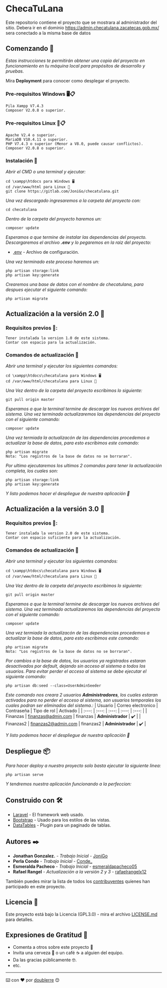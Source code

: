 # ChecaTuLana

Este repositorio contiene el proyecto que se mostrara al administrador del sitio. Debera ir en el dominio https://admin.checatulana.zacatecas.gob.mx/ sera conectado a la misma base de datos

## Comenzando 🚀

_Estas instrucciones te permitirán obtener una copia del proyecto en funcionamiento en tu máquina local para propósitos de desarrollo y pruebas._

Mira **Deployment** para conocer como desplegar el proyecto.


### Pre-requisitos Windows 🖥️📋

```
Pila Xampp V7.4.3
Composer V2.0.8 o superior.
```

### Pre-requisitos Linux 🐧📋

```
Apache V2.4 o superior.
MariaDB V10.4.11 o superior.
PHP V7.4.3 o superior (Menor a V8.0, puede causar conflictos).
Composer V2.0.8 o superior.
```

### Instalación 🔧

_Abrir el CMD o una terminal y ejecutar:_

```
cd \xampp\htdocs para Windows 🖥️
cd /var/www/html para Linux 🐧
git clone https://gitlab.com/JoniGo/checatulana.git
```

_Una vez descargado ingresaremos a la carpeta del proyecto con:_

```
cd checatulana
```

_Dentro de la carpeta del proyecto haremos un:_

```
composer update
```

_Esperamos a que termine de instalar las dependencias del proyecto._
_Descargaremos el archivo ***.env*** y lo pegaremos en la raiz del proyecto:_
* [.env](https://drive.google.com/file/d/1st8uuLyxNccxaMALN3UpqWjeKK3frq3E/view?usp=sharing) - Archivo de configuración.

_Una vez terminado este proceso haremos un:_
```
php artisan storage:link
php artisan key:generate
```

_Crearemos una base de datos con el nombre de checatulana, para despues ejecutar el siguiente comando:_
```
php artisan migrate
```

## Actualización a la versión 2.0 🔄
### Requisitos previos 📝:
```
Tener instalada la version 1.0 de este sistema.
Contar con espacio para la actualización.
```

### Comandos de actualización 🔧
_Abrir una terminal y ejecutar los siguientes comandos:_
```
cd \xampp\htdocs\checatulana para Windows 🖥️
cd /var/www/html/checatulana para Linux 🐧
```
_Una Vez dentro de la carpeta del proyecto escribimos lo siguiente:_
```
git pull origin master
```
_Esperamos a que la terminal termine de descargar los nuevos archivos del sistema._
_Una vez terminado actualizaremos las dependencias del proyecto con el siguiente comando:_
```
composer update
```

_Una vez termiada la actualizacón de las dependencias procedemos a actualizar la base de datos, para esto escribimos este comando:_
```
php artisan migrate
Nota: "Los registros de la base de datos no se borraran".
```

_Por ultimo ejecutaremos los ultimos 2 comandos para tener la actualización completa, los cuales son:_
```
php artisan storage:link
php artisan key:generate
```

_Y listo podemos hacer el despliegue de nuestra aplicación 🤑_

## Actualización a la versión 3.0 🔄
### Requisitos previos 📝:
```
Tener instalada la version 2.0 de este sistema.
Contar con espacio suficiente para la actualización.
```

### Comandos de actualización 🔧
_Abrir una terminal y ejecutar los siguientes comandos:_
```
cd \xampp\htdocs\checatulana para Windows 🖥️
cd /var/www/html/checatulana para Linux 🐧
```
_Una Vez dentro de la carpeta del proyecto escribimos lo siguiente:_
```
git pull origin master
```
_Esperamos a que la terminal termine de descargar los nuevos archivos del sistema._
_Una vez terminado actualizaremos las dependencias del proyecto con el siguiente comando:_
```
composer update
```

_Una vez termiada la actualizacón de las dependencias procedemos a actualizar la base de datos, para esto escribimos este comando:_
```
php artisan migrate
Nota: "Los registros de la base de datos no se borraran".
```
_Por cambios a la base de datos, los usuarios ya registrados estaran desactivados por default, dejando sin acceso al sistema a todos los usuarios._
_Para evitar perder el acceso al sistema se debe ejecutar el siguiente comando:_
```
php artisan db:seed --class=UserAdminSeeder
```
_Este comando nos creara 2 usuarios **Administradores**, los cuales estaran activados para no perder el acceso al sistema, son usuarios temporales los cuales podran ser eliminados del sistema.:_
| Usuario | Correo electronico | Contraseña | Tipo de rol | Activado |
| :---:   |     :---:          |  :---:     |  :---:      | :---:    |
| Finanzas   | finanzas@admin.com | finanzas | **Administrador** | ✔️ |
| Finanzas2   | finanzas2@admin.com | finanzas2 | **Administrador** | ✔️ |

_Y listo podemos hacer el despliegue de nuestra aplicación 🤑_

## Despliegue 📦

_Para hacer deploy a nuestro proyecto solo basta ejecutar la siguiente linea:_
```
php artisan serve
```
_Y tendremos nuestra aplicación funcionando a la perfeccion:_

## Construido con 🛠

* [Laravel](https://laravel.com/docs/8.x) - El framework web usado.
* [Bootstrap](https://getbootstrap.com/docs/5.0/getting-started/introduction/) - Usado para los estilos de las vistas.
* [DataTables](https://datatables.net/manual/installation) - Plugin para un paginado de tablas.

## Autores ✒️

* **Jonathan Gonzalez.** - *Trabajo Inicial* - [JoniGo](https://gitlab.com/JoniGo)
* **Perla Conde** - *Trabajo Inicial* - [Conde_](https://gitlab.com/Conde_)
* **Esmeralda Pacheco** - *Trabajo Inicial* - [esmeraldapacheco05](https://gitlab.com/esmeraldapacheco05)
* **Rafael Rangel** - *Actualización a la versión 2 y 3* - [rafaelrangelx12](https://gitlab.com/rafaelrangelx12)

También puedes mirar la lista de todos los [contribuyentes](https://gitlab.com/JoniGo/checatulana/-/project_members) quíenes han participado en este proyecto. 

## Licencia 📄

Este proyecto está bajo la Licencia (GPL3.0) - mira el archivo [LICENSE.md](https://gitlab.com/JoniGo/checatulana/-/blob/master/LICENSE) para detalles.

## Expresiones de Gratitud 🎁

* Comenta a otros sobre este proyecto 📢
* Invita una cerveza 🍺 o un café ☕ a alguien del equipo. 
* Da las gracias públicamente 🤓.
* etc.



---
⌨️ con ❤️ por [doublerre](https://github.com/doublerre) 😊